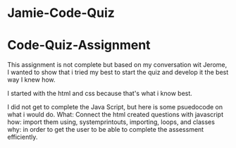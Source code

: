 # Jamie-Code-Quiz
# Code-Quiz-Assignment
This assignment is not complete but based on my conversation wit Jerome, I wanted to show that i tried my best to start the quiz and develop it the best way I knew how.

I started with the html and css because that's what i know best.

I did not get to complete the Java Script, but here is some psuedocode on what i would do.
What: Connect the html created questions with javascript
how: import them using, systemprintouts, importing, loops, and classes
why: in order to get the user to be able to complete the assessment efficiently.


